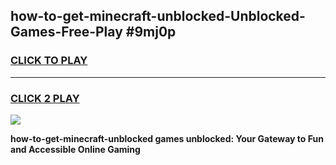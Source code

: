 
## how-to-get-minecraft-unblocked-Unblocked-Games-Free-Play #9mj0p
<h3>
<a href="https://us.freeplayer.one?title=how-to-get-minecraft-unblocked&ref=9M">CLICK TO PLAY</a></h3>
<hr>

<h3>
<a href="https://us.freeplayer.one?title=how-to-get-minecraft-unblocked&ref=9M">CLICK 2 PLAY</a>
  
</h3>

<a href="https://us.freeplayer.one?title=how-to-get-minecraft-unblocked&ref=9M"><img src="https://clearcache.store/games.png"></a>


**how-to-get-minecraft-unblocked games unblocked: Your Gateway to Fun and Accessible Online Gaming**

